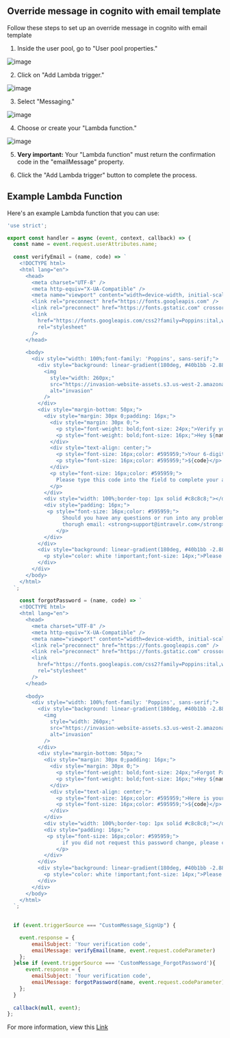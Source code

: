 ## Override message in cognito with email template

Follow these steps to set up an override message in cognito with email template

1. Inside the user pool, go to "User pool properties."

![image](https://github.com/BlackstoneStudio/Blackstone-Code-Standards/assets/26130533/27ea10f7-6b15-46d6-88f8-9bd3a4e16e6d)


2. Click on "Add Lambda trigger."

![image](https://github.com/BlackstoneStudio/Blackstone-Code-Standards/assets/26130533/2e57ed0c-bd55-42ec-b9bb-317d9e894853)


3. Select "Messaging."

![image](https://github.com/BlackstoneStudio/Blackstone-Code-Standards/assets/26130533/b58cd64d-bcf8-4655-9ba8-7b94fee889ee)

4. Choose or create your "Lambda function."

![image](https://github.com/BlackstoneStudio/Blackstone-Code-Standards/assets/26130533/743009b0-243b-403e-b8da-c1d3aad92260)


5. **Very important:** Your "Lambda function" must return the confirmation code in the "emailMessage" property.

6. Click the "Add Lambda trigger" button to complete the process.

## Example Lambda Function

Here's an example Lambda function that you can use:

```javascript
'use strict';

export const handler = async (event, context, callback) => {
  const name = event.request.userAttributes.name;
  
  const verifyEmail = (name, code) => `
    <!DOCTYPE html>
    <html lang="en">
      <head>
        <meta charset="UTF-8" />
        <meta http-equiv="X-UA-Compatible" />
        <meta name="viewport" content="width=device-width, initial-scale=1.0" />
        <link rel="preconnect" href="https://fonts.googleapis.com" />
        <link rel="preconnect" href="https://fonts.gstatic.com" crossorigin />
        <link
          href="https://fonts.googleapis.com/css2?family=Poppins:ital,wght@0,400;0,600;0,700;1,500&display=swap"
          rel="stylesheet"
        />
      </head>
    
      <body>
        <div style="width: 100%;font-family: 'Poppins', sans-serif;">
          <div style="background: linear-gradient(180deg, #40b1bb -2.88%, #80cbd1 100%);padding: 36px;text-align: center;">
            <img
              style="width: 260px;"
              src="https://invasion-website-assets.s3.us-west-2.amazonaws.com/intravelr_White_eb0d5a3f9d.png"
              alt="invasion"
            />
          </div>
          <div style="margin-bottom: 50px;">
            <div style="margin: 30px 0;padding: 16px;">
              <div style="margin: 30px 0;">
                <p style="font-weight: bold;font-size: 24px;">Verify your Account</p>
                <p style="font-weight: bold;font-size: 16px;">Hey ${name},</p>
              </div>
              <div style="text-align: center;">
                <p style="font-size: 16px;color: #595959;">Your 6-digit verfication code:</p>
                <p style="font-size: 16px;color: #595959;">${code}</p>
              </div>
              <p style="font-size: 16px;color: #595959;">
                Please type this code into the field to complete your account verification.
              </p>
            </div>
            <div style="width: 100%;border-top: 1px solid #c8c8c8;"></div>
            <div style="padding: 16px;">
             <p style="font-size: 16px;color: #595959;">
                  Should you have any questions or run into any problems, please reach out to us
                  thorugh email: <strong>support@intravelr.com</strong>
                </p>
            </div>
          </div>
          <div style="background: linear-gradient(180deg, #40b1bb -2.88%, #80cbd1 100%);padding: 36px;text-align: center;">
            <p style="color: white !important;font-size: 14px;">Please do not reply to this email.</p>
          </div>
        </div>
      </body>
    </html>
  `;
  
    const forgotPassword = (name, code) => `
    <!DOCTYPE html>
    <html lang="en">
      <head>
        <meta charset="UTF-8" />
        <meta http-equiv="X-UA-Compatible" />
        <meta name="viewport" content="width=device-width, initial-scale=1.0" />
        <link rel="preconnect" href="https://fonts.googleapis.com" />
        <link rel="preconnect" href="https://fonts.gstatic.com" crossorigin />
        <link
          href="https://fonts.googleapis.com/css2?family=Poppins:ital,wght@0,400;0,600;0,700;1,500&display=swap"
          rel="stylesheet"
        />
      </head>
    
      <body>
        <div style="width: 100%;font-family: 'Poppins', sans-serif;">
          <div style="background: linear-gradient(180deg, #40b1bb -2.88%, #80cbd1 100%);padding: 36px;text-align: center;">
            <img
              style="width: 260px;"
              src="https://invasion-website-assets.s3.us-west-2.amazonaws.com/intravelr_White_eb0d5a3f9d.png"
              alt="invasion"
            />
          </div>
          <div style="margin-bottom: 50px;">
            <div style="margin: 30px 0;padding: 16px;">
              <div style="margin: 30px 0;">
                <p style="font-weight: bold;font-size: 24px;">Forgot Password</p>
                <p style="font-weight: bold;font-size: 16px;">Hey ${name}, A request has been received to change your Intravelr Account Password</p>
              </div>
              <div style="text-align: center;">
                <p style="font-size: 16px;color: #595959;">Here is your verification code:</p>
                <p style="font-size: 16px;color: #595959;">${code}</p>
              </div>
            </div>
            <div style="width: 100%;border-top: 1px solid #c8c8c8;"></div>
            <div style="padding: 16px;">
             <p style="font-size: 16px;color: #595959;">
                  if you did not request this password change, please contact <strong>support@intravelr.com</strong> Thank you, The Intravelr team
                </p>
            </div>
          </div>
          <div style="background: linear-gradient(180deg, #40b1bb -2.88%, #80cbd1 100%);padding: 36px;text-align: center;">
            <p style="color: white !important;font-size: 14px;">Please do not reply to this email.</p>
          </div>
        </div>
      </body>
    </html>
  `;
  
  
  if (event.triggerSource === "CustomMessage_SignUp") {

    event.response = {
        emailSubject: 'Your verification code',
        emailMessage: verifyEmail(name, event.request.codeParameter)
    };
  }else if (event.triggerSource === 'CustomMessage_ForgotPassword'){
      event.response = {
        emailSubject: 'Your verification code',
        emailMessage: forgotPassword(name, event.request.codeParameter)
    };
  }
  
  callback(null, event);
};
```

For more information, view this [Link](https://docs.amplify.aws/lib/auth/emailconfirm/q/platform/js/)
